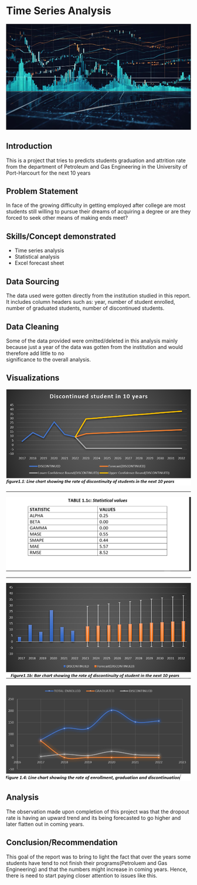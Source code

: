 # Time Series Analysis

![](Financial-Time-Series-Analysis.jpg)

## Introduction

This is a project that tries to predicts students graduation and attrition rate from the department of Petroleum and Gas Engineering  in the University of Port-Harcourt  for the next 10 years

## Problem Statement

 In face of the growing difficulty in getting employed after college are most students still willing to pursue their dreams of acquiring a degree or are they forced to seek other means of making ends meet?

## Skills/Concept demonstrated

-	Time series analysis 
-	Statistical analysis
-	Excel forecast sheet

## Data Sourcing
  
   The data used were gotten directly from the  institution studied in this report. It includes column headers such as: year, number of student enrolled, number of graduated students,       number of discontinued students.

  ## Data Cleaning 

   Some of the data provided were omitted/deleted in this analysis mainly because just a year of the data was gotten from the institution and would therefore add little to no         
   significance to the overall analysis.

  ## Visualizations 

  ![](Discont_uniport.png)

-----
   ![](stat_values.png)

------
   
  ![](Discountinued2.png)

  ![](rate_discontine_enroll.png)

  ## Analysis
  The observation made upon completion of this project was that the dropout rate is having an upward trend and its being forecasted to go higher and later flatten out in coming years.


  ## Conclusion/Recommendation


  This goal of the report was to bring to light the fact that over the years some students have tend to not finish their programs(Petroluem and Gas Engineering)  and that the numbers might increase in coming years. Hence, there is need to start paying closer attention to issues like this.
